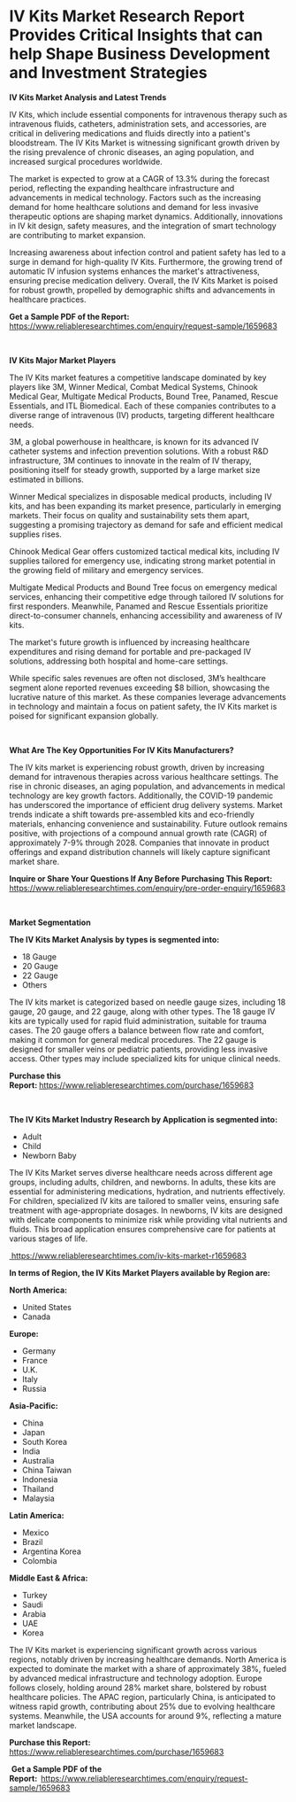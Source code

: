 <p><h1>IV Kits Market Research Report Provides Critical Insights that can help Shape Business Development and Investment Strategies</h1></p><p><strong>IV Kits Market Analysis and Latest Trends</strong></p>
<p><p>IV Kits, which include essential components for intravenous therapy such as intravenous fluids, catheters, administration sets, and accessories, are critical in delivering medications and fluids directly into a patient's bloodstream. The IV Kits Market is witnessing significant growth driven by the rising prevalence of chronic diseases, an aging population, and increased surgical procedures worldwide.</p><p>The market is expected to grow at a CAGR of 13.3% during the forecast period, reflecting the expanding healthcare infrastructure and advancements in medical technology. Factors such as the increasing demand for home healthcare solutions and demand for less invasive therapeutic options are shaping market dynamics. Additionally, innovations in IV kit design, safety measures, and the integration of smart technology are contributing to market expansion.</p><p>Increasing awareness about infection control and patient safety has led to a surge in demand for high-quality IV Kits. Furthermore, the growing trend of automatic IV infusion systems enhances the market's attractiveness, ensuring precise medication delivery. Overall, the IV Kits Market is poised for robust growth, propelled by demographic shifts and advancements in healthcare practices.</p></p>
<p><strong>Get a Sample PDF of the Report:&nbsp;</strong> <a href="https://www.reliableresearchtimes.com/enquiry/request-sample/1659683?utm_campaign=3542&utm_medium=2&utm_source=Github&utm_content=ia&utm_term=13042025&utm_id=iv-kits">https://www.reliableresearchtimes.com/enquiry/request-sample/1659683</a></p>
<p>&nbsp;</p>
<p><strong>IV Kits Major Market Players</strong></p>
<p><p>The IV Kits market features a competitive landscape dominated by key players like 3M, Winner Medical, Combat Medical Systems, Chinook Medical Gear, Multigate Medical Products, Bound Tree, Panamed, Rescue Essentials, and ITL Biomedical. Each of these companies contributes to a diverse range of intravenous (IV) products, targeting different healthcare needs.</p><p>3M, a global powerhouse in healthcare, is known for its advanced IV catheter systems and infection prevention solutions. With a robust R&D infrastructure, 3M continues to innovate in the realm of IV therapy, positioning itself for steady growth, supported by a large market size estimated in billions.</p><p>Winner Medical specializes in disposable medical products, including IV kits, and has been expanding its market presence, particularly in emerging markets. Their focus on quality and sustainability sets them apart, suggesting a promising trajectory as demand for safe and efficient medical supplies rises.</p><p>Chinook Medical Gear offers customized tactical medical kits, including IV supplies tailored for emergency use, indicating strong market potential in the growing field of military and emergency services.</p><p>Multigate Medical Products and Bound Tree focus on emergency medical services, enhancing their competitive edge through tailored IV solutions for first responders. Meanwhile, Panamed and Rescue Essentials prioritize direct-to-consumer channels, enhancing accessibility and awareness of IV kits.</p><p>The market's future growth is influenced by increasing healthcare expenditures and rising demand for portable and pre-packaged IV solutions, addressing both hospital and home-care settings.</p><p>While specific sales revenues are often not disclosed, 3M’s healthcare segment alone reported revenues exceeding $8 billion, showcasing the lucrative nature of this market. As these companies leverage advancements in technology and maintain a focus on patient safety, the IV Kits market is poised for significant expansion globally.</p></p>
<p>&nbsp;</p>
<p><strong>What Are The Key Opportunities For IV Kits Manufacturers?</strong></p>
<p><p>The IV kits market is experiencing robust growth, driven by increasing demand for intravenous therapies across various healthcare settings. The rise in chronic diseases, an aging population, and advancements in medical technology are key growth factors. Additionally, the COVID-19 pandemic has underscored the importance of efficient drug delivery systems. Market trends indicate a shift towards pre-assembled kits and eco-friendly materials, enhancing convenience and sustainability. Future outlook remains positive, with projections of a compound annual growth rate (CAGR) of approximately 7-9% through 2028. Companies that innovate in product offerings and expand distribution channels will likely capture significant market share.</p></p>
<p><strong>Inquire or Share Your Questions If Any Before Purchasing This Report:</strong> <a href="https://www.reliableresearchtimes.com/enquiry/pre-order-enquiry/1659683?utm_campaign=3542&utm_medium=2&utm_source=Github&utm_content=ia&utm_term=13042025&utm_id=iv-kits">https://www.reliableresearchtimes.com/enquiry/pre-order-enquiry/1659683</a></p>
<p>&nbsp;</p>
<p><strong>Market Segmentation</strong></p>
<p><strong>The IV Kits Market Analysis by types is segmented into:</strong></p>
<p><ul><li>18 Gauge</li><li>20 Gauge</li><li>22 Gauge</li><li>Others</li></ul></p>
<p><p>The IV kits market is categorized based on needle gauge sizes, including 18 gauge, 20 gauge, and 22 gauge, along with other types. The 18 gauge IV kits are typically used for rapid fluid administration, suitable for trauma cases. The 20 gauge offers a balance between flow rate and comfort, making it common for general medical procedures. The 22 gauge is designed for smaller veins or pediatric patients, providing less invasive access. Other types may include specialized kits for unique clinical needs.</p></p>
<p><strong>Purchase this Report:&nbsp;</strong><a href="https://www.reliableresearchtimes.com/purchase/1659683?utm_campaign=3542&utm_medium=2&utm_source=Github&utm_content=ia&utm_term=13042025&utm_id=iv-kits">https://www.reliableresearchtimes.com/purchase/1659683</a></p>
<p>&nbsp;</p>
<p><strong>The IV Kits Market Industry Research by Application is segmented into:</strong></p>
<p><ul><li>Adult</li><li>Child</li><li>Newborn Baby</li></ul></p>
<p><p>The IV Kits Market serves diverse healthcare needs across different age groups, including adults, children, and newborns. In adults, these kits are essential for administering medications, hydration, and nutrients effectively. For children, specialized IV kits are tailored to smaller veins, ensuring safe treatment with age-appropriate dosages. In newborns, IV kits are designed with delicate components to minimize risk while providing vital nutrients and fluids. This broad application ensures comprehensive care for patients at various stages of life.</p></p>
<p><a href="https://www.reliableresearchtimes.com/iv-kits-market-r1659683?utm_campaign=3542&utm_medium=2&utm_source=Github&utm_content=ia&utm_term=13042025&utm_id=iv-kits">&nbsp;https://www.reliableresearchtimes.com/iv-kits-market-r1659683</a></p>
<p><strong>In terms of Region, the IV Kits Market Players available by Region are:</strong></p>
<p>
    <p> <strong> North America: </strong>
        <ul>
            <li>United States</li>
            <li>Canada</li>
        </ul>
        </p> 
    <p> <strong> Europe: </strong>
        <ul>
            <li>Germany</li>
            <li>France</li>
            <li>U.K.</li>
            <li>Italy</li>
            <li>Russia</li>
        </ul>
        </p> 
    <p> <strong> Asia-Pacific: </strong>
        <ul>
            <li>China</li>
            <li>Japan</li>
            <li>South Korea</li>
            <li>India</li>
            <li>Australia</li>
            <li>China Taiwan</li>
            <li>Indonesia</li>
            <li>Thailand</li>
            <li>Malaysia</li>
        </ul>
        </p> 
    <p> <strong> Latin America: </strong>
        <ul>
            <li>Mexico</li>
            <li>Brazil</li>
            <li>Argentina Korea</li>
            <li>Colombia</li>
        </ul>
        </p> 
    <p> <strong> Middle East & Africa: </strong>
        <ul>
            <li>Turkey</li>
            <li>Saudi</li>
            <li>Arabia</li>
            <li>UAE</li>
            <li>Korea</li>
        </ul>
    </p>
    </p>
<p><p>The IV Kits market is experiencing significant growth across various regions, notably driven by increasing healthcare demands. North America is expected to dominate the market with a share of approximately 38%, fueled by advanced medical infrastructure and technology adoption. Europe follows closely, holding around 28% market share, bolstered by robust healthcare policies. The APAC region, particularly China, is anticipated to witness rapid growth, contributing about 25% due to evolving healthcare systems. Meanwhile, the USA accounts for around 9%, reflecting a mature market landscape.</p></p>
<p><strong>Purchase this Report: </strong><a href="https://www.reliableresearchtimes.com/purchase/1659683?utm_campaign=3542&utm_medium=2&utm_source=Github&utm_content=ia&utm_term=13042025&utm_id=iv-kits">https://www.reliableresearchtimes.com/purchase/1659683</a></p>
<p>&nbsp;<strong>Get a Sample PDF of the Report:&nbsp;&nbsp;</strong><a href="https://www.reliableresearchtimes.com/enquiry/request-sample/1659683?utm_campaign=3542&utm_medium=2&utm_source=Github&utm_content=ia&utm_term=13042025&utm_id=iv-kits">https://www.reliableresearchtimes.com/enquiry/request-sample/1659683</a></p>
<p><strong></strong></p>
<p><p></p><p></p><p></p></p>